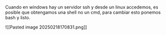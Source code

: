 Cuando en windows hay un servidor ssh y desde un linux accedemos, es posible que obtengamos una shell no un cmd, para cambiar esto ponemos bash y listo.

![[Pasted image 20250218170831.png]]
